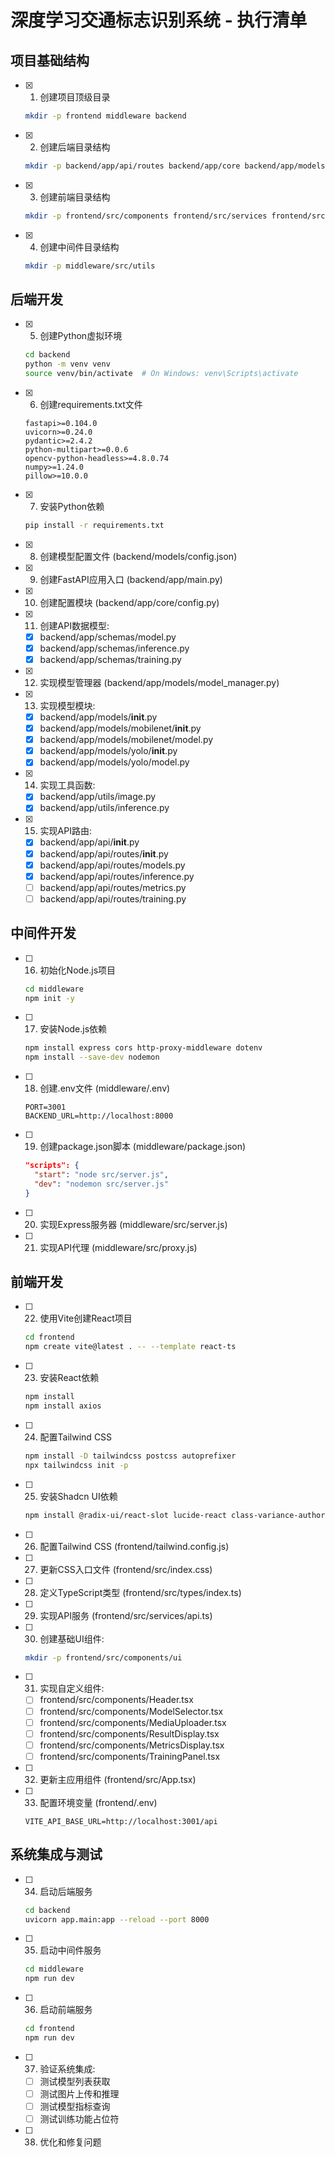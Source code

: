 # 深度学习交通标志识别系统 - 执行清单

## 项目基础结构

- [x] 1. 创建项目顶级目录
  ```bash
  mkdir -p frontend middleware backend
  ```

- [x] 2. 创建后端目录结构
  ```bash
  mkdir -p backend/app/api/routes backend/app/core backend/app/models backend/app/schemas backend/app/utils backend/models/mobilenet backend/models/yolo
  ```

- [x] 3. 创建前端目录结构
  ```bash
  mkdir -p frontend/src/components frontend/src/services frontend/src/hooks frontend/src/types frontend/src/assets
  ```

- [x] 4. 创建中间件目录结构
  ```bash
  mkdir -p middleware/src/utils
  ```

## 后端开发

- [x] 5. 创建Python虚拟环境
  ```bash
  cd backend
  python -m venv venv
  source venv/bin/activate  # On Windows: venv\Scripts\activate
  ```

- [x] 6. 创建requirements.txt文件
  ```
  fastapi>=0.104.0
  uvicorn>=0.24.0
  pydantic>=2.4.2
  python-multipart>=0.0.6
  opencv-python-headless>=4.8.0.74
  numpy>=1.24.0
  pillow>=10.0.0
  ```

- [x] 7. 安装Python依赖
  ```bash
  pip install -r requirements.txt
  ```

- [x] 8. 创建模型配置文件 (backend/models/config.json)

- [x] 9. 创建FastAPI应用入口 (backend/app/main.py)

- [x] 10. 创建配置模块 (backend/app/core/config.py)

- [x] 11. 创建API数据模型:
  - [x] backend/app/schemas/model.py
  - [x] backend/app/schemas/inference.py
  - [x] backend/app/schemas/training.py

- [x] 12. 实现模型管理器 (backend/app/models/model_manager.py)

- [x] 13. 实现模型模块:
  - [x] backend/app/models/__init__.py
  - [x] backend/app/models/mobilenet/__init__.py
  - [x] backend/app/models/mobilenet/model.py
  - [x] backend/app/models/yolo/__init__.py
  - [x] backend/app/models/yolo/model.py

- [x] 14. 实现工具函数:
  - [x] backend/app/utils/image.py
  - [x] backend/app/utils/inference.py

- [x] 15. 实现API路由:
  - [x] backend/app/api/__init__.py
  - [x] backend/app/api/routes/__init__.py
  - [x] backend/app/api/routes/models.py
  - [x] backend/app/api/routes/inference.py
  - [ ] backend/app/api/routes/metrics.py
  - [ ] backend/app/api/routes/training.py
  
## 中间件开发

- [ ] 16. 初始化Node.js项目
  ```bash
  cd middleware
  npm init -y
  ```

- [ ] 17. 安装Node.js依赖
  ```bash
  npm install express cors http-proxy-middleware dotenv
  npm install --save-dev nodemon
  ```

- [ ] 18. 创建.env文件 (middleware/.env)
  ```
  PORT=3001
  BACKEND_URL=http://localhost:8000
  ```

- [ ] 19. 创建package.json脚本 (middleware/package.json)
  ```json
  "scripts": {
    "start": "node src/server.js",
    "dev": "nodemon src/server.js"
  }
  ```

- [ ] 20. 实现Express服务器 (middleware/src/server.js)

- [ ] 21. 实现API代理 (middleware/src/proxy.js)

## 前端开发

- [ ] 22. 使用Vite创建React项目
  ```bash
  cd frontend
  npm create vite@latest . -- --template react-ts
  ```

- [ ] 23. 安装React依赖
  ```bash
  npm install
  npm install axios
  ```

- [ ] 24. 配置Tailwind CSS
  ```bash
  npm install -D tailwindcss postcss autoprefixer
  npx tailwindcss init -p
  ```

- [ ] 25. 安装Shadcn UI依赖
  ```bash
  npm install @radix-ui/react-slot lucide-react class-variance-authority clsx tailwind-merge
  ```

- [ ] 26. 配置Tailwind CSS (frontend/tailwind.config.js)

- [ ] 27. 更新CSS入口文件 (frontend/src/index.css)

- [ ] 28. 定义TypeScript类型 (frontend/src/types/index.ts)

- [ ] 29. 实现API服务 (frontend/src/services/api.ts)

- [ ] 30. 创建基础UI组件:
  ```bash
  mkdir -p frontend/src/components/ui
  ```

- [ ] 31. 实现自定义组件:
  - [ ] frontend/src/components/Header.tsx
  - [ ] frontend/src/components/ModelSelector.tsx
  - [ ] frontend/src/components/MediaUploader.tsx
  - [ ] frontend/src/components/ResultDisplay.tsx
  - [ ] frontend/src/components/MetricsDisplay.tsx
  - [ ] frontend/src/components/TrainingPanel.tsx

- [ ] 32. 更新主应用组件 (frontend/src/App.tsx)

- [ ] 33. 配置环境变量 (frontend/.env)
  ```
  VITE_API_BASE_URL=http://localhost:3001/api
  ```

## 系统集成与测试

- [ ] 34. 启动后端服务
  ```bash
  cd backend
  uvicorn app.main:app --reload --port 8000
  ```

- [ ] 35. 启动中间件服务
  ```bash
  cd middleware
  npm run dev
  ```

- [ ] 36. 启动前端服务
  ```bash
  cd frontend
  npm run dev
  ```

- [ ] 37. 验证系统集成:
  - [ ] 测试模型列表获取
  - [ ] 测试图片上传和推理
  - [ ] 测试模型指标查询
  - [ ] 测试训练功能占位符

- [ ] 38. 优化和修复问题 